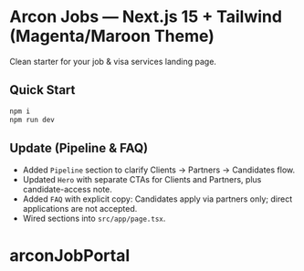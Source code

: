 # Arcon Jobs — Next.js 15 + Tailwind (Magenta/Maroon Theme)

Clean starter for your job & visa services landing page.

## Quick Start
```bash
npm i
npm run dev
```


## Update (Pipeline & FAQ)
- Added `Pipeline` section to clarify Clients → Partners → Candidates flow.
- Updated `Hero` with separate CTAs for Clients and Partners, plus candidate-access note.
- Added `FAQ` with explicit copy: Candidates apply via partners only; direct applications are not accepted.
- Wired sections into `src/app/page.tsx`.
# arconJobPortal
